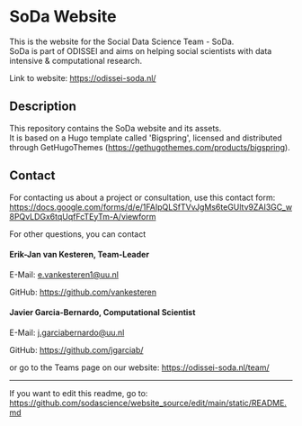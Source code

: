 # SoDa Website

This is the website for the Social Data Science Team - SoDa.  
SoDa is part of ODISSEI and aims on helping social scientists with data intensive & computational research.

Link to website: https://odissei-soda.nl/

## Description

This repository contains the SoDa website and its assets.  
It is based on a Hugo template called 'Bigspring', licensed and distributed through GetHugoThemes (https://gethugothemes.com/products/bigspring).


## Contact

For contacting us about a project or consultation, use this contact form:
https://docs.google.com/forms/d/e/1FAIpQLSfTVvJgMs6teGUltv9ZAI3GC_w8PQvLDGx6tqUqfFcTEyTm-A/viewform


For other questions, you can contact

#### Erik-Jan van Kesteren, Team-Leader

E-Mail: e.vankesteren1@uu.nl

GitHub: https://github.com/vankesteren


#### Javier Garcia-Bernardo, Computational Scientist

E-Mail: j.garciabernardo@uu.nl

GitHub: https://github.com/jgarciab/


or go to the Teams page on our website: https://odissei-soda.nl/team/


----
If you want to edit this readme, go to: https://github.com/sodascience/website_source/edit/main/static/README.md
